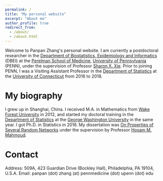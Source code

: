 ```yaml
---
permalink: /
title: "My personal website"
excerpt: "About me"
author_profile: true
redirect_from: 
  - /about/
  - /about.html
---
```


Welcome to Panpan Zhang's personal website. I am currently a postdoctoral researcher in the [Department of Biostatistics, Epidemiology and Informatics](https://www.dbei.med.upenn.edu/) (DBEI) at the [Perelman School of Medicine](https://www.med.upenn.edu/), [University of Pennsylvania](https://www.upenn.edu/) (PENN), under the supervision of Professor [Sharon X. Xie](https://www.dbei.med.upenn.edu/bio/sharon-xiangwen-xie-phd). Prior to joining PENN, I was a Visiting Assistant Professor in the [Department of Statistics](https://stat.uconn.edu/) at the [University of Connecticut](https://uconn.edu/) from 2016 to 2018.

My biography
============

I grew up in Shanghai, China. I received M.A. in Mathematics from [Wake Forest University](https://www.wfu.edu/) in 2012, and started my doctoral training in the [Department of Statistics](https://statistics.columbian.gwu.edu/) at the [George Washington University](https://www.gwu.edu/) in the same year. I got Ph.D. in Statistics in 2016. My dissertation was [On Properties of Several Random Networks](https://search-proquest-com.proxy.library.upenn.edu/docview/1778511395/fulltextPDF/85F5580422DB4BC5PQ/1?accountid=14707) under the supervision by Professor [Hosam M. Mahmoud](https://statistics.columbian.gwu.edu/hosam-m-mahmoud).

Contact
============
Address: 509A, 423 Guardian Drive (Bockley Hall), Philadelphia, PA 19104, U.S.A.
Email: panpan (dot) zhang (at) pennmedicine (dot) upenn (dot) edu
